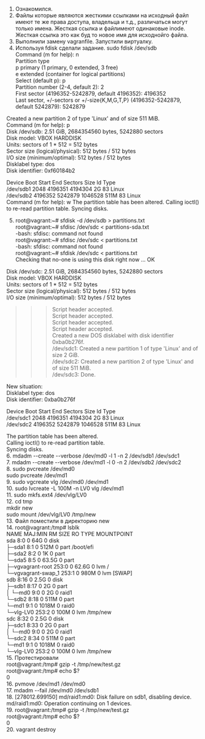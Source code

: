 1. Ознакомился.  
2. Файлы которые являются жесткими ссылками на исходный файл имеют те же права доступа, владельца и т.д., различаться могут только имена. Жесткая ссылка и файлимеют одинаковые inode. Жесткая ссылка это как буд то новое имя для исходнойго файла.  
3. Выполнили замену vagranfile. Запустили виртуалку.  
4. Используя fdisk сделали задание. sudo fdisk /dev/sdb  
Command (m for help): n  
Partition type  
p   primary (1 primary, 0 extended, 3 free)  
e   extended (container for logical partitions)  
Select (default p): p  
Partition number (2-4, default 2): 2  
First sector (4196352-5242879, default 4196352): 4196352  
Last sector, +/-sectors or +/-size{K,M,G,T,P} (4196352-5242879, default 5242879): 5242879  

Created a new partition 2 of type 'Linux' and of size 511 MiB.  
Command (m for help): p  
Disk /dev/sdb: 2.51 GiB, 2684354560 bytes, 5242880 sectors  
Disk model: VBOX HARDDISK  
Units: sectors of 1 * 512 = 512 bytes  
Sector size (logical/physical): 512 bytes / 512 bytes  
I/O size (minimum/optimal): 512 bytes / 512 bytes  
Disklabel type: dos  
Disk identifier: 0xf60184b2  

Device     Boot   Start     End Sectors  Size Id Type  
/dev/sdb1          2048 4196351 4194304    2G 83 Linux  
/dev/sdb2       4196352 5242879 1046528  511M 83 Linux  
 Command (m for help): w
The partition table has been altered.
Calling ioctl() to re-read partition table.
Syncing disks.  
  
5. root@vagrant:~# sfdisk -d /dev/sdb > partitions.txt  
root@vagrant:~# sfdisc /dev/sdc < partitions-sda.txt  
-bash: sfdisc: command not found  
root@vagrant:~# sfdisc /dev/sdc < partitions.txt  
-bash: sfdisc: command not found  
root@vagrant:~# sfdisk /dev/sdc < partitions.txt  
Checking that no-one is using this disk right now ... OK  

Disk /dev/sdc: 2.51 GiB, 2684354560 bytes, 5242880 sectors  
Disk model: VBOX HARDDISK  
Units: sectors of 1 * 512 = 512 bytes  
Sector size (logical/physical): 512 bytes / 512 bytes  
I/O size (minimum/optimal): 512 bytes / 512 bytes  

>>> Script header accepted.  
>>> Script header accepted.  
>>> Script header accepted.  
>>> Script header accepted.  
>>> Created a new DOS disklabel with disk identifier 0xba0b276f.  
/dev/sdc1: Created a new partition 1 of type 'Linux' and of size 2 GiB.  
/dev/sdc2: Created a new partition 2 of type 'Linux' and of size 511 MiB.  
/dev/sdc3: Done.  

New situation:  
Disklabel type: dos  
Disk identifier: 0xba0b276f  

Device     Boot   Start     End Sectors  Size Id Type  
/dev/sdc1          2048 4196351 4194304    2G 83 Linux  
/dev/sdc2       4196352 5242879 1046528  511M 83 Linux  

The partition table has been altered.  
Calling ioctl() to re-read partition table.  
Syncing disks.  
6.  mdadm --create --verbose /dev/md0 -l 1 -n 2 /dev/sdb1 /dev/sdc1  
7.  mdadm --create --verbose /dev/md1 -l 0 -n 2 /dev/sdb2 /dev/sdc2  
8.  sudo pvcreate /dev/md0  
sudo pvcreate /dev/md1  
9. sudo vgcreate vlg /dev/md0 /dev/md1  
10. sudo lvcreate -L 100M -n LV0 vlg /dev/md1  
11. sudo mkfs.ext4 /dev/vlg/LV0  
12. cd tmp  
mkdir new  
sudo mount /dev/vlg/LV0 /tmp/new  
13. Файл поместили в директорию new  
14. root@vagrant:/tmp# lsblk  
NAME                 MAJ:MIN RM  SIZE RO TYPE  MOUNTPOINT  
sda                    8:0    0   64G  0 disk  
├─sda1                 8:1    0  512M  0 part  /boot/efi  
├─sda2                 8:2    0    1K  0 part  
└─sda5                 8:5    0 63.5G  0 part  
  ├─vgvagrant-root   253:0    0 62.6G  0 lvm   /  
  └─vgvagrant-swap_1 253:1    0  980M  0 lvm   [SWAP]  
sdb                    8:16   0  2.5G  0 disk  
├─sdb1                 8:17   0    2G  0 part  
│ └─md0                9:0    0    2G  0 raid1  
└─sdb2                 8:18   0  511M  0 part  
  └─md1                9:1    0 1018M  0 raid0  
    └─vlg-LV0        253:2    0  100M  0 lvm   /tmp/new  
sdc                    8:32   0  2.5G  0 disk  
├─sdc1                 8:33   0    2G  0 part  
│ └─md0                9:0    0    2G  0 raid1  
└─sdc2                 8:34   0  511M  0 part  
  └─md1                9:1    0 1018M  0 raid0  
    └─vlg-LV0        253:2    0  100M  0 lvm   /tmp/new  
15. Протестировали  
root@vagrant:/tmp# gzip -t /tmp/new/test.gz  
root@vagrant:/tmp# echo $?  
0  
16. pvmove /dev/md1 /dev/md0  
17. mdadm --fail /dev/md0 /dev/sdb1  
18. [278012.699150] md/raid1:md0: Disk failure on sdb1, disabling device.  
                md/raid1:md0: Operation continuing on 1 devices.  
19. root@vagrant:/tmp# gzip -t /tmp/new/test.gz  
root@vagrant:/tmp# echo $?  
0  
20. vagrant destroy
